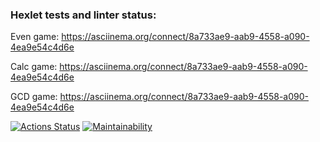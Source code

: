 ### Hexlet tests and linter status:
Even game:
https://asciinema.org/connect/8a733ae9-aab9-4558-a090-4ea9e54c4d6e

Calc game:
https://asciinema.org/connect/8a733ae9-aab9-4558-a090-4ea9e54c4d6e

GCD game:
https://asciinema.org/connect/8a733ae9-aab9-4558-a090-4ea9e54c4d6e

[![Actions Status](https://github.com/supersidr/java-project-61/actions/workflows/hexlet-check.yml/badge.svg)](https://github.com/supersidr/java-project-61/actions)
[![Maintainability](https://api.codeclimate.com/v1/badges/92805f7a25e9f02adca8/maintainability)](https://codeclimate.com/github/supersidr/java-project-61/maintainability)
